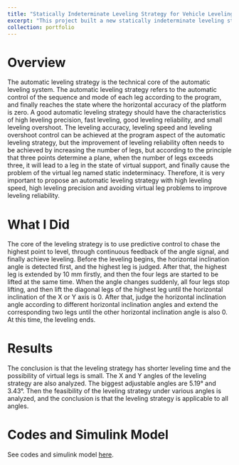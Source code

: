 ```yaml
---
title: "Statically Indeterminate Leveling Strategy for Vehicle Leveling System"
excerpt: "This project built a new statically indeterminate leveling strategy for vehicle leveling system in Matlab Simulink.<br/><img src='/images/level_strategy.jpg'>"
collection: portfolio
---
```

# Overview
The automatic leveling strategy is the technical core of the automatic leveling system. The automatic leveling strategy refers to the automatic control of the sequence and mode of each leg according to the program, and finally reaches the state where the horizontal accuracy of the platform is zero. A good automatic leveling strategy should have the characteristics of high leveling precision, fast leveling, good leveling reliability, and small leveling overshoot. The leveling accuracy, leveling speed and leveling overshoot control can be achieved at the program aspect of the automatic leveling strategy, but the improvement of leveling reliability often needs to be achieved by increasing the number of legs, but according to the principle that three points determine a plane, when the number of legs exceeds three, it will lead to a leg in the state of virtual support, and finally cause the problem of the virtual leg named static indeterminacy. Therefore, it is very important to propose an automatic leveling strategy with high leveling speed, high leveling precision and avoiding virtual leg problems to improve leveling reliability.

# What I Did
The core of the leveling strategy is to use predictive control to chase the highest point to level, through continuous feedback of the angle signal, and finally achieve leveling. Before the leveling begins, the horizontal inclination angle is detected first, and the highest leg is judged. After that, the highest leg is extended by 10 mm firstly, and then the four legs are started to be lifted at the same time. When the angle changes suddenly, all four legs stop lifting, and then lift the diagonal legs of the highest leg until the horizontal inclination of the X or Y axis is 0. After that, judge the horizontal inclination angle according to different horizontal inclination angles and extend the corresponding two legs until the other horizontal inclination angle is also 0. At this time, the leveling ends.

# Results
The conclusion is that the leveling strategy has shorter leveling time and the possibility of virtual legs is small. The X and Y angles of the leveling strategy are also analyzed. The biggest adjustable angles are 5.19° and 3.43°. Then the feasibility of the leveling strategy under various angles is analyzed, and the conclusion is that the leveling strategy is applicable to all angles.

# Codes and Simulink Model
See codes and simulink model [here](https://github.com/ZhishengLin2020/statically-indeterminate-leveling-strategy-for-vehicle-leveling-system).
